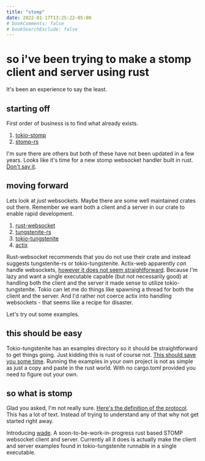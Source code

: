 ```yaml
---
title: "stomp"
date: 2022-01-17T13:25:22-05:00
# bookComments: false
# bookSearchExclude: false
---
```


# so i've been trying to make a stomp client and server using rust

It's been an experience to say the least.

## starting off

First order of business is to find what already exists.

1. [tokio-stomp](https://github.com/adwhit/tokio-stomp )
2. [stomp-rs](https://github.com/zslayton/stomp-rs)

I'm sure there are others but both of these have not been updated in a few years. Looks like it's time for a new stomp websocket handler built in rust. [Don't say it](https://xkcd.com/927/).

## moving forward

Lets look at _just_ websockets. Maybe there are some well maintained crates out there. Remember we want both a client and a server in our crate to enable rapid development.

1. [rust-websocket](https://github.com/websockets-rs/rust-websocket)
2. [tungstenite-rs](https://github.com/snapview/tungstenite-rs)
3. [tokio-tungstenite](https://github.com/snapview/tokio-tungstenite)
4. [actix](https://github.com/actix/examples/tree/master/websockets/websocket)

Rust-websocket recommends that you do not use their crate and instead suggests tungstenite-rs or tokio-tungstenite. Actix-web apparently _can_ handle websockets, [however it does not seem straightforward](https://actix.rs/docs/websockets/). Because I'm lazy and want a single executable capable (but not necessarily good) at handling both the client and the server it made sense to utilize tokio-tungstenite. Tokio can let me do things like spawning a thread for both the client and the server. And I'd rather not coerce actix into handling websockets - that seems like a recipe for disaster.

Let's try out some examples.

## this should be easy

Tokio-tungstenite has an examples directory so it should be straightforward to get things going. Just kidding this is rust of course not. [This should save you some time](https://github.com/snapview/tokio-tungstenite/issues/141). Running the examples in your own project is not as simple as just a copy and paste in the rust world. With no cargo.toml provided you need to figure out your own.

## so what is stomp

Glad you asked, I'm not really sure. [Here's the definition of the protocol](https://stomp.github.io/stomp-specification-1.2.html). This has a lot of text. Instead of trying to understand any of that why not get started right away.

Introducing [wade](https://github.com/abrackx/wade). A soon-to-be-work-in-progress rust based STOMP websocket client and server. Currently all it does is actually make the client and server examples found in tokio-tungstenite runnable in a single executable.
